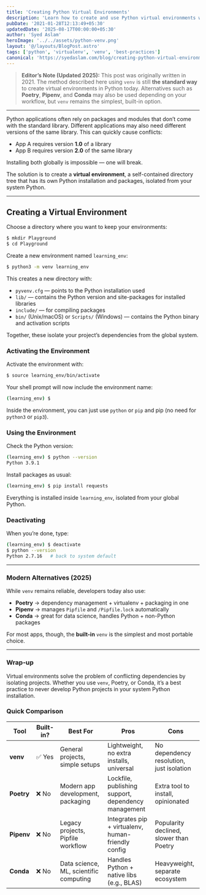 ```yaml
---
title: 'Creating Python Virtual Environments'
description: 'Learn how to create and use Python virtual environments with venv to isolate dependencies and manage multiple projects cleanly.'
pubDate: '2021-01-28T12:13:49+05:30'
updatedDate: '2025-08-17T00:00:00+05:30'
author: 'Syed Aslam'
heroImage: '../../assets/python-venv.png'
layout: '@/layouts/BlogPost.astro'
tags: ['python', 'virtualenv', 'venv', 'best-practices']
canonical: 'https://syedaslam.com/blog/creating-python-virtual-environments/'
---
```


> **Editor’s Note (Updated 2025):**
> This post was originally written in 2021. The method described here using `venv` is still **the standard way** to create virtual environments in Python today.
> Alternatives such as **Poetry**, **Pipenv**, and **Conda** may also be used depending on your workflow, but `venv` remains the simplest, built-in option.

---

Python applications often rely on packages and modules that don’t come with the standard library. Different applications may also need different versions of the same library. This can quickly cause conflicts:

- App A requires version **1.0** of a library
- App B requires version **2.0** of the same library

Installing both globally is impossible — one will break.

The solution is to create a **virtual environment**, a self-contained directory tree that has its own Python installation and packages, isolated from your system Python.

---

## Creating a Virtual Environment

Choose a directory where you want to keep your environments:

```bash
$ mkdir Playground
$ cd Playground
```

Create a new environment named `learning_env`:

```bash
$ python3 -m venv learning_env
```

This creates a new directory with:

- `pyvenv.cfg` — points to the Python installation used
- `lib/` — contains the Python version and site-packages for installed libraries
- `include/` — for compiling packages
- `bin/` (Unix/macOS) or `Scripts/` (Windows) — contains the Python binary and activation scripts

Together, these isolate your project’s dependencies from the global system.

### Activating the Environment

Activate the environment with:

```bash
$ source learning_env/bin/activate
```

Your shell prompt will now include the environment name:

```bash
(learning_env) $
```

Inside the environment, you can just use `python` or `pip` and pip (no need for `python3` or `pip3`).

### Using the Environment

Check the Python version:

```bash
(learning_env) $ python --version
Python 3.9.1
```

Install packages as usual:

```bash
(learning_env) $ pip install requests
```

Everything is installed inside `learning_env`, isolated from your global Python.

### Deactivating

When you’re done, type:

```bash
(learning_env) $ deactivate
$ python --version
Python 2.7.16   # back to system default
```

---

### Modern Alternatives (2025)

While `venv` remains reliable, developers today also use:

- **Poetry** → dependency management + virtualenv + packaging in one
- **Pipenv** → manages `Pipfile` and `/Pipfile.lock` automatically
- **Conda** → great for data science, handles Python + non-Python packages

For most apps, though, the **built-in** `venv` is the simplest and most portable choice.

---

### Wrap-up

Virtual environments solve the problem of conflicting dependencies by isolating projects. Whether you use `venv`, Poetry, or Conda, it’s a best practice to never develop Python projects in your system Python installation.

### Quick Comparison

| Tool       | Built-in? | Best For                               | Pros                                                | Cons                                     |
| ---------- | --------- | -------------------------------------- | --------------------------------------------------- | ---------------------------------------- |
| **venv**   | ✅ Yes    | General projects, simple setups        | Lightweight, no extra installs, universal           | No dependency resolution, just isolation |
| **Poetry** | ❌ No     | Modern app development, packaging      | Lockfile, publishing support, dependency management | Extra tool to install, opinionated       |
| **Pipenv** | ❌ No     | Legacy projects, Pipfile workflow      | Integrates pip + virtualenv, human-friendly config  | Popularity declined, slower than Poetry  |
| **Conda**  | ❌ No     | Data science, ML, scientific computing | Handles Python + native libs (e.g., BLAS)           | Heavyweight, separate ecosystem          |
